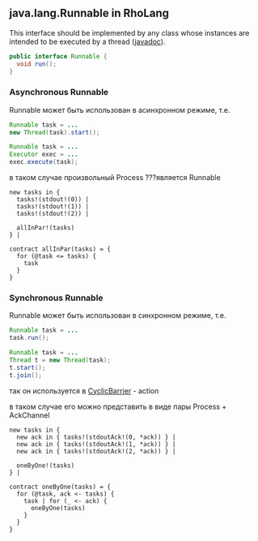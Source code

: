 ## java.lang.Runnable in RhoLang

This interface should be implemented by any class whose instances are intended to be executed by a thread ([javadoc](https://docs.oracle.com/javase/9/docs/api/java/lang/Runnable.html)).
```java
public interface Runnable {
  void run();
}
```

### Asynchronous Runnable
Runnable может быть использован в асинхронном режиме, т.е.
```java
Runnable task = ...
new Thread(task).start();
```
```java
Runnable task = ...
Executor exec = ...
exec.execute(task);
```

в таком случае произвольный Process ???является Runnable
```
new tasks in {
  tasks!(stdout!(0)) |
  tasks!(stdout!(1)) |
  tasks!(stdout!(2)) |
  
  allInPar!(tasks)  
} |

contract allInPar(tasks) = {
  for (@task <= tasks) {
    task 
  }  
}
```

### Synchronous Runnable
Runnable может быть использован в синхронном режиме, т.е.
```java
Runnable task = ...
task.run();
```
```java
Runnable task = ...
Thread t = new Thread(task);
t.start();
t.join();
```

так он используется в [CyclicBarrier](CyclicBarrier.md) - action

в таком случае его можно представить в виде пары Process + AckChannel
```
new tasks in {
  new ack in { tasks!(stdoutAck!(0, *ack)) } |
  new ack in { tasks!(stdoutAck!(1, *ack)) } |
  new ack in { tasks!(stdoutAck!(2, *ack)) } |
  
  oneByOne!(tasks)
} |
  
contract oneByOne(tasks) = {
  for (@task, ack <- tasks) {
    task | for (_ <- ack) {
      oneByOne(tasks)
    }
  }  
}
```
